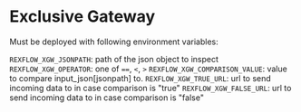 # Exclusive Gateway

Must be deployed with following environment variables:

`REXFLOW_XGW_JSONPATH`: path of the json object to inspect
`REXFLOW_XGW_OPERATOR`: one of `==`, `<`, `>`
`REXFLOW_XGW_COMPARISON_VALUE`: value to compare input_json[jsonpath] to.
`REXFLOW_XGW_TRUE_URL`: url to send incoming data to in case comparison is "true"
`REXFLOW_XGW_FALSE_URL`: url to send incoming data to in case comparison is "false"